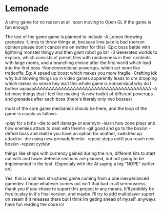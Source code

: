 # Lemonade
A unity game for no reason at all, soon moving to Open GL if the game is fun enough

The test of the game game is planned to include
-A Lemon throwing grenades
-Limes to throw things at, because lime juce is bad (person  opinion please don't cancel me on twitter for this)
-Epic boss battle with lightning monster thingy and then giant robot go brr
-3 Generated worlds to explore, which consists of preset tiles with randomness in their contents with large rooms, and a branching choice after the first world which lead into the first boss
-Nonconventional powerups, which act more like tradeoffs. Eg: A speed up boost which makes you more fragile
-Crafting idk why but blowing things up in video games apparently leads to ore dropping which makes no sense hey wait this whole game is nonsensical why do I bother aaaaaaAAAAAAAAAAAAAAAAAAAAAAAAAAAAAAAAAAAAAAA
-A bit more things that I feel like making
-A new toolkit of different powerups and grenades after each boss (there's literaly only two bosses)

most of the core game mechanics should be there, and the loop of the game is usualy as follows

-play for a bit\n
-die to self damage ot enemy\n
-learn how zone plays and how enemies attack to deal with them\n
-git good and go to the boss\n
-defeat boss and realize you have an option for another, switched up attack\n
-die using new grenade/item\n
-repeat steps untill you reach next boss\n
-repeat cycle\n

things like shops with currency gained during the run, different kits to start out with and tower defense sections are planned, but not going to be implemented in the test. (Especialy with the AI saying a big "NOPE" earlier on)

Yes, this is a bit less structured game coming from a one inexperianced gamedev. I hope whatever comes out isn't that bad
In all sereousness, thank you if you chose to suport this project in any means. It'll probibly be free to play in it's final version, and maybe I'll try to add multiplayer suport on steam if it releases there but I think Im geting ahead of myself.
anyways have fun reading the code lol
